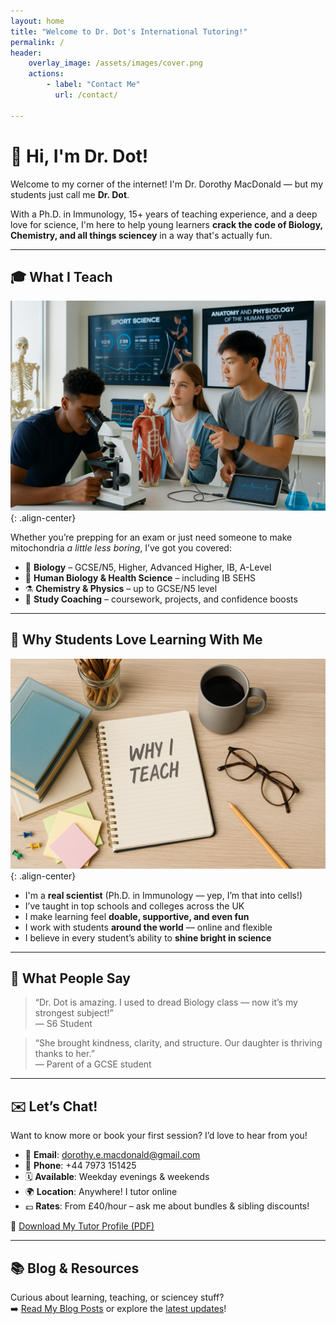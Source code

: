 ```yaml
---
layout: home
title: "Welcome to Dr. Dot's International Tutoring!"
permalink: /
header:
    overlay_image: /assets/images/cover.png
    actions:
        - label: "Contact Me"
          url: /contact/

---
```


# 👋 Hi, I'm Dr. Dot!

Welcome to my corner of the internet! I'm Dr. Dorothy MacDonald — but my students just call me **Dr. Dot**.

With a Ph.D. in Immunology, 15+ years of teaching experience, and a deep love for science, I'm here to help young learners **crack the code of Biology, Chemistry, and all things sciencey** in a way that's actually fun.

---

## 🎓 What I Teach
![image-center](/assets/images/what-i-teach.png){: .align-center}

Whether you’re prepping for an exam or just need someone to make mitochondria *a little less boring*, I’ve got you covered:

- 🧬 **Biology** – GCSE/N5, Higher, Advanced Higher, IB, A-Level
- 💪 **Human Biology & Health Science** – including IB SEHS
- ⚗️ **Chemistry & Physics** – up to GCSE/N5 level
- 🧠 **Study Coaching** – coursework, projects, and confidence boosts

---

## 🌟 Why Students Love Learning With Me
![image-center](/assets/images/why-i-teach.png){: .align-center}
- I'm a **real scientist** (Ph.D. in Immunology — yep, I’m that into cells!)
- I’ve taught in top schools and colleges across the UK
- I make learning feel **doable, supportive, and even fun**
- I work with students **around the world** — online and flexible
- I believe in every student’s ability to **shine bright in science**

---

## 💬 What People Say

> “Dr. Dot is amazing. I used to dread Biology class — now it’s my strongest subject!”  
> — S6 Student

> “She brought kindness, clarity, and structure. Our daughter is thriving thanks to her.”  
> — Parent of a GCSE student

---

## ✉️ Let’s Chat!

Want to know more or book your first session? I’d love to hear from you!

- 📧 **Email**: [dorothy.e.macdonald@gmail.com](mailto:dorothy.e.macdonald@gmail.com)
- 📱 **Phone**: +44 7973 151425
- 🗓️ **Available**: Weekday evenings & weekends
- 🌍 **Location**: Anywhere! I tutor online
- 💷 **Rates**: From £40/hour – ask me about bundles & sibling discounts!

📄 [Download My Tutor Profile (PDF)](/downloads/Dorothy_MacDonald_Tutor_CV.pdf)

---

## 📚 Blog & Resources

Curious about learning, teaching, or sciencey stuff?  
➡️ [Read My Blog Posts](/blog/) or explore the [latest updates](/news/)!

